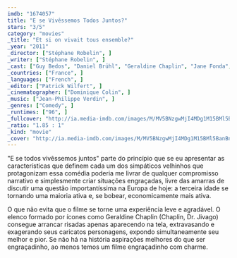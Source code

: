 ```yaml
---
imdb: "1674057"
title: "E se Vivêssemos Todos Juntos?"
stars: "3/5"
category: "movies"
_title: "Et si on vivait tous ensemble?"
_year: "2011"
_director: ["Stéphane Robelin", ]
_writer: ["Stéphane Robelin", ]
_cast: ["Guy Bedos", "Daniel Brühl", "Geraldine Chaplin", "Jane Fonda", "Claude Rich", "Pierre Richard", "Bernard Malaka", "Camino Texeira", "Gwendoline Hamon", ]
_countries: ["France", ]
_languages: ["French", ]
_editor: ["Patrick Wilfert", ]
_cinematographer: ["Dominique Colin", ]
_music: ["Jean-Philippe Verdin", ]
_genres: ["Comedy", ]
_runtimes: ["96", ]
_fullcover: "http://ia.media-imdb.com/images/M/MV5BNzgwMjI4MDg1M15BMl5BanBnXkFtZTcwMzcxNDA1OA@@.jpg"
_ratio: "1.85 : 1"
_kind: "movie"
_cover: "http://ia.media-imdb.com/images/M/MV5BNzgwMjI4MDg1M15BMl5BanBnXkFtZTcwMzcxNDA1OA@@._V1._SX98_SY140_.jpg"
---
```

"E se todos vivêssemos juntos" parte do princípio que se eu apresentar as características que definem cada um dos simpáticos velhinhos que protagonizam essa comédia poderia me livrar de qualquer compromisso narrativo e simplesmente criar situações engraçadas, livre das amarras de discutir uma questão importantíssima na Europa de hoje: a terceira idade se tornando uma maioria ativa e, se bobear, economicamente mais ativa.

O que não evita que o filme se torne uma experiência leve e agradável. O elenco formado por ícones como Geraldine Chaplin (Chaplin, Dr. Jivago) consegue arrancar risadas apenas aparecendo na tela, extravasando e exagerando seus caricatos personagens, expondo simultaneamente seu melhor e pior. Se não há na história aspirações melhores do que ser engraçadinho, ao menos temos um filme engraçadinho com charme.

